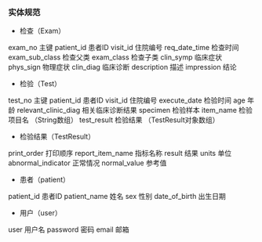 ### 实体规范

* 检查（Exam）

exam_no 主键
patient_id 患者ID
visit_id 住院编号
req_date_time 检查时间
exam_sub_class 检查父类
exam_class 检查子类
clin_symp 临床症状
phys_sign 物理症状
clin_diag 临床诊断
description 描述
impression 结论

* 检验（Test）

test_no 主键
patient_id 患者ID
visit_id 住院编号
execute_date 检验时间
age 年龄
relevant_clinic_diag 相关临床诊断结果
specimen 检验样本
item_name 检验项目名 （String数组）
test_result 检验结果 （TestResult对象数组）

* 检验结果（TestResult）

print_order 打印顺序
report_item_name 指标名称
result 结果
units 单位
abnormal_indicator 正常情况
normal_value 参考值

* 患者（patient）

patient_id 患者ID
patient_name 姓名
sex 性别
date_of_birth 出生日期

* 用户（user）

user 用户名
password 密码
email 邮箱
